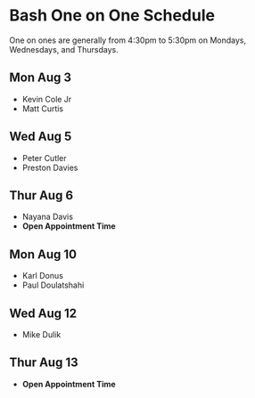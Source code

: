 # Bash One on One Schedule

One on ones are generally from 4:30pm to 5:30pm on Mondays, Wednesdays, and Thursdays.

## Mon Aug 3

- Kevin Cole Jr
- Matt Curtis

## Wed Aug 5

- Peter Cutler
- Preston Davies

## Thur Aug 6

- Nayana Davis
- **Open Appointment Time**

## Mon Aug 10

- Karl Donus
- Paul Doulatshahi

## Wed Aug 12

- Mike Dulik

## Thur Aug 13

- **Open Appointment Time**
